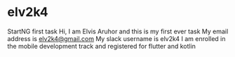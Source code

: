 # elv2k4
StartNG first task
Hi, I am  Elvis Aruhor and this is my first ever task 
My email address is elv2k4@gmail.com
My slack username is elv2k4
I am enrolled in  the mobile development track and registered for flutter and kotlin
